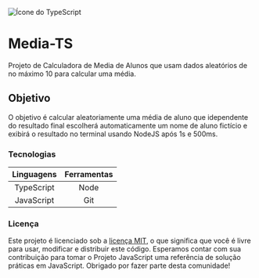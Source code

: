 ![Ícone do TypeScript](https://img.icons8.com/?size=100&id=cHBUT9SmrD2V&format=png&color=5CBAA2)

# Media-TS
Projeto de Calculadora de Media de Alunos que usam dados aleatórios de no máximo 10 para calcular uma média.

## Objetivo
O objetivo é calcular aleatoriamente uma média de aluno que idependente do resultado final escolherá automaticamente um nome de aluno fictício e exibirá o resultado no terminal usando NodeJS após 1s e 500ms.

### Tecnologias
Linguagens | Ferramentas
:---: | :---:
TypeScript | Node
JavaScript | Git

### Licença
 Este projeto é licenciado sob a [licença MIT](LICENSE), o que significa que você é livre para usar, modificar e distribuir este código.
 Esperamos contar com sua contribuição para tomar o Projeto JavaScript uma referência de solução práticas em JavaScript. Obrigado por fazer parte desta comunidade!